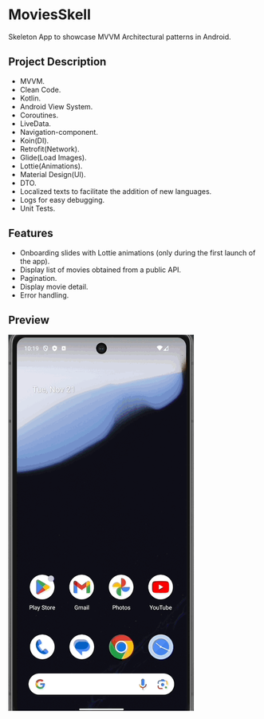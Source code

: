 # MoviesSkell
Skeleton App to showcase MVVM Architectural patterns in Android.
## Project Description

* MVVM.
* Clean Code.
* Kotlin.
* Android View System.
* Coroutines.
* LiveData.
* Navigation-component.
* Koin(DI).
* Retrofit(Network).
* Glide(Load Images).
* Lottie(Animations).
* Material Design(UI).
* DTO.
* Localized texts to facilitate the addition of new languages.
* Logs for easy debugging.
* Unit Tests.

## Features 

* Onboarding slides with Lottie animations (only during the first launch of the app).
* Display list of movies obtained from a public API.
* Pagination.
* Display movie detail.
* Error handling.

## Preview 

![](MoviesSkell.gif)
